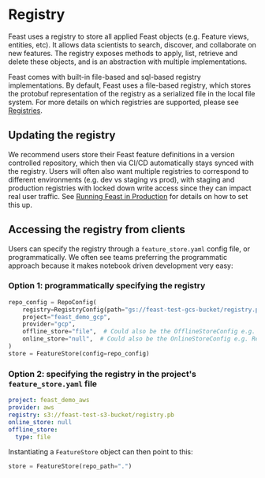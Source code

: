 # Registry

Feast uses a registry to store all applied Feast objects (e.g. Feature views, entities, etc). It allows data scientists to search, discover, and collaborate on new features. The registry exposes methods to apply, list, retrieve and delete these objects, and is an abstraction with multiple implementations.

Feast comes with built-in file-based and sql-based registry implementations. By default, Feast uses a file-based registry, which stores the protobuf representation of the registry as a serialized file in the local file system. For more details on which registries are supported, please see [Registries](../../reference/registries/).

## Updating the registry

We recommend users store their Feast feature definitions in a version controlled repository, which then via CI/CD
automatically stays synced with the registry. Users will often also want multiple registries to correspond to
different environments (e.g. dev vs staging vs prod), with staging and production registries with locked down write
access since they can impact real user traffic. See [Running Feast in Production](../../how-to-guides/running-feast-in-production.md#1.-automatically-deploying-changes-to-your-feature-definitions) for details on how to set this up.

## Accessing the registry from clients

Users can specify the registry through a `feature_store.yaml` config file, or programmatically. We often see teams
preferring the programmatic approach because it makes notebook driven development very easy:

### Option 1: programmatically specifying the registry

```python
repo_config = RepoConfig(
    registry=RegistryConfig(path="gs://feast-test-gcs-bucket/registry.pb"),
    project="feast_demo_gcp",
    provider="gcp",
    offline_store="file",  # Could also be the OfflineStoreConfig e.g. FileOfflineStoreConfig
    online_store="null",  # Could also be the OnlineStoreConfig e.g. RedisOnlineStoreConfig
)
store = FeatureStore(config=repo_config)
```

### Option 2: specifying the registry in the project's `feature_store.yaml` file

```yaml
project: feast_demo_aws
provider: aws
registry: s3://feast-test-s3-bucket/registry.pb
online_store: null
offline_store:
  type: file
```

Instantiating a `FeatureStore` object can then point to this:

```python
store = FeatureStore(repo_path=".")
```

<!-- Each Feast deployment has a single feature registry. Feast only supports file-based registries today, but supports four different backends.

* `Local`: Used as a local backend for storing the registry during development
* `S3`: Used as a centralized backend for storing the registry on AWS
* `GCS`: Used as a centralized backend for storing the registry on GCP
* `[Alpha] Azure`: Used as centralized backend for storing the registry on Azure Blob storage. -->


<!-- The feature registry is updated during different operations when using Feast. More specifically, objects within the registry \(entities, feature views, feature services\) are updated when running `apply` from the Feast CLI, but metadata about objects can also be updated during operations like materialization.

Users interact with a feature registry through the Feast SDK. Listing all feature views:

```python
fs = FeatureStore("my_feature_repo/")
print(fs.list_feature_views())
```

Or retrieving a specific feature view:

```python
fs = FeatureStore("my_feature_repo/")
fv = fs.get_feature_view(“my_fv1”)
```

{% hint style="info" %}
The feature registry is a [Protobuf representation](https://github.com/feast-dev/feast/blob/master/protos/feast/core/Registry.proto) of Feast metadata. This Protobuf file can be read programmatically from other programming languages, but no compatibility guarantees are made on the internal structure of the registry.
{% endhint %}
 -->
